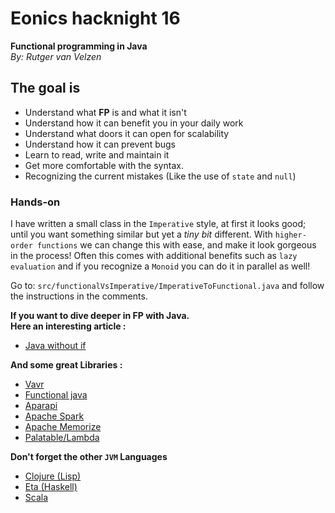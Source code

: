 # Eonics hacknight 16
**Functional programming in Java<br />**
_By: Rutger van Velzen_

## The goal is
* Understand what **FP** is and what it isn't
* Understand how it can benefit you in your daily work
* Understand what doors it can open for scalability
* Understand how it can prevent bugs
* Learn to read, write and maintain it
* Get more comfortable with the syntax.
* Recognizing the current mistakes (Like the use of `state` and `null`)

### Hands-on
I have written a small class in the `Imperative` style, at first it looks good; until
 you want something similar but yet a _tiny bit_ different.
With `higher-order functions` we can change this with ease, and make it look gorgeous
 in the process! Often this comes with additional benefits such as `lazy evaluation` and
 if you recognize a `Monoid` you can do it in parallel as well!
 
 Go to: `src/functionalVsImperative/ImperativeToFunctional.java` and follow the instructions in the comments.

**If you want to dive deeper in **FP** with Java.<br>Here an interesting article :**
* [Java without if](http://ashtonkemerling.com/posts/java-without-if/)

**And some great Libraries :**
* [Vavr](http://www.vavr.io/)
* [Functional java](https://www.functionaljava.org/)
* [Aparapi](http://aparapi.com/)
* [Apache Spark](https://spark.apache.org/)
* [Apache Memorize](https://commons.apache.org/proper/commons-lang/apidocs/org/apache/commons/lang3/concurrent/Memoizer.html)
* [Palatable/Lambda](https://github.com/palatable/lambda)

**Don't forget the other `JVM` Languages**
* [Clojure (Lisp)](https://clojure.org/index)
* [Eta (Haskell)](https://eta-lang.org/)
* [Scala](https://www.scala-lang.org/)

